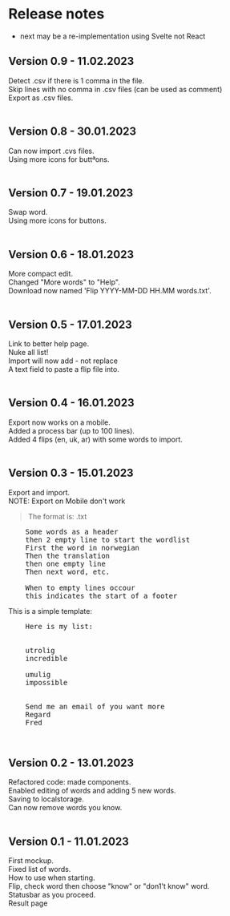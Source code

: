 # Release notes

- next may be a re-implementation using Svelte not React

## Version 0.9 - 11.02.2023

Detect .csv if there is 1 comma in the file.<br />
Skip lines with no comma in .csv files (can be used as comment)<br />
Export as .csv files.<br />
<br />
## Version 0.8 - 30.01.2023

Can now import .cvs files.<br />
Using more icons for buttªons.<br />
<br />
## Version 0.7 - 19.01.2023

Swap word.<br />
Using more icons for buttons.<br />
<br />

## Version 0.6 - 18.01.2023

More compact edit.<br />
Changed "More words" to "Help".<br />
Download now named 'Flip YYYY-MM-DD HH.MM words.txt'.<br />
<br />

## Version 0.5 - 17.01.2023

Link to better help page.<br />
Nuke all list!<br />
Import will now add - not replace<br />
A text field to paste a flip file into.<br />
<br />
## Version 0.4 - 16.01.2023

Export now works on a mobile.<br />
Added a process bar (up to 100 lines).<br />
Added 4 flips (en, uk, ar) with some words to import.<br />
<br />

## Version 0.3 - 15.01.2023

Export and import.<br />
NOTE: Export on Mobile don't work
> The format is: .txt
<pre>
    Some words as a header
    then 2 empty line to start the wordlist
    First the word in norwegian
    Then the translation
    then one empty line
    Then next word, etc.

    When to empty lines occour
    this indicates the start of a footer
</pre>
This is a simple template:
<pre>
    Here is my list:


    utrolig
    incredible

    umulig
    impossible


    Send me an email of you want more
    Regard
    Fred
</pre>
<br />

## Version 0.2 - 13.01.2023

Refactored code: made components.<br />
Enabled editing of words and adding 5 new words.<br />
Saving to localstorage.<br />
Can now remove words you know.<br />
<br />


## Version 0.1 - 11.01.2023

First mockup.<br />
Fixed list of words.<br />
How to use when starting.<br />
Flip, check word then choose "know" or "don1't know" word.<br />
Statusbar as you proceed.<br />
Result page<br />
